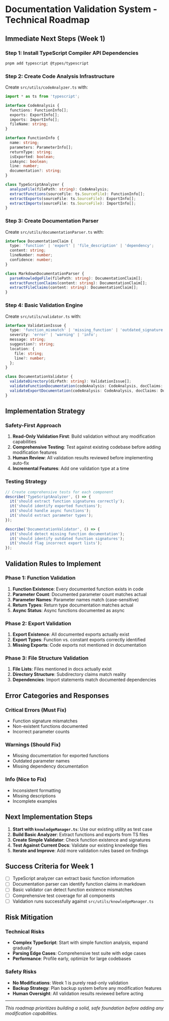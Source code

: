 # Documentation Validation System - Technical Roadmap

## Immediate Next Steps (Week 1)

### Step 1: Install TypeScript Compiler API Dependencies
```bash
pnpm add typescript @types/typescript
```

### Step 2: Create Code Analysis Infrastructure
Create `src/utils/codeAnalyzer.ts` with:

```typescript
import * as ts from 'typescript';

interface CodeAnalysis {
  functions: FunctionInfo[];
  exports: ExportInfo[];
  imports: ImportInfo[];
  fileName: string;
}

interface FunctionInfo {
  name: string;
  parameters: ParameterInfo[];
  returnType: string;
  isExported: boolean;
  isAsync: boolean;
  line: number;
  documentation?: string;
}

class TypeScriptAnalyzer {
  analyzeFile(filePath: string): CodeAnalysis;
  extractFunctions(sourceFile: ts.SourceFile): FunctionInfo[];
  extractExports(sourceFile: ts.SourceFile): ExportInfo[];
  extractImports(sourceFile: ts.SourceFile): ImportInfo[];
}
```

### Step 3: Create Documentation Parser
Create `src/utils/documentationParser.ts` with:

```typescript
interface DocumentationClaim {
  type: 'function' | 'export' | 'file_description' | 'dependency';
  content: string;
  lineNumber: number;
  confidence: number;
}

class MarkdownDocumentationParser {
  parseKnowledgeFile(filePath: string): DocumentationClaim[];
  extractFunctionClaims(content: string): DocumentationClaim[];
  extractFileClaims(content: string): DocumentationClaim[];
}
```

### Step 4: Basic Validation Engine
Create `src/utils/validator.ts` with:

```typescript
interface ValidationIssue {
  type: 'function_mismatch' | 'missing_function' | 'outdated_signature' | 'missing_export';
  severity: 'error' | 'warning' | 'info';
  message: string;
  suggestion?: string;
  location: {
    file: string;
    line?: number;
  };
}

class DocumentationValidator {
  validateDirectory(dirPath: string): ValidationIssue[];
  validateFunctionDocumentation(codeAnalysis: CodeAnalysis, docClaims: DocumentationClaim[]): ValidationIssue[];
  validateExportDocumentation(codeAnalysis: CodeAnalysis, docClaims: DocumentationClaim[]): ValidationIssue[];
}
```

## Implementation Strategy

### Safety-First Approach
1. **Read-Only Validation First**: Build validation without any modification capabilities
2. **Comprehensive Testing**: Test against existing codebase before adding modification features
3. **Human Review**: All validation results reviewed before implementing auto-fix
4. **Incremental Features**: Add one validation type at a time

### Testing Strategy
```typescript
// Create comprehensive tests for each component
describe('TypeScriptAnalyzer', () => {
  it('should extract function signatures correctly');
  it('should identify exported functions');
  it('should handle async functions');
  it('should extract parameter types');
});

describe('DocumentationValidator', () => {
  it('should detect missing function documentation');
  it('should identify outdated function signatures');
  it('should flag incorrect export lists');
});
```

## Validation Rules to Implement

### Phase 1: Function Validation
1. **Function Existence**: Every documented function exists in code
2. **Parameter Count**: Documented parameter count matches actual
3. **Parameter Names**: Parameter names match (case-sensitive)
4. **Return Types**: Return type documentation matches actual
5. **Async Status**: Async functions documented as async

### Phase 2: Export Validation
1. **Export Existence**: All documented exports actually exist
2. **Export Types**: Function vs. constant exports correctly identified
3. **Missing Exports**: Code exports not mentioned in documentation

### Phase 3: File Structure Validation
1. **File Lists**: Files mentioned in docs actually exist
2. **Directory Structure**: Subdirectory claims match reality
3. **Dependencies**: Import statements match documented dependencies

## Error Categories and Responses

### Critical Errors (Must Fix)
- Function signature mismatches
- Non-existent functions documented
- Incorrect parameter counts

### Warnings (Should Fix)
- Missing documentation for exported functions
- Outdated parameter names
- Missing dependency documentation

### Info (Nice to Fix)
- Inconsistent formatting
- Missing descriptions
- Incomplete examples

## Next Implementation Steps

1. **Start with `knowledgeManager.ts`**: Use our existing utility as test case
2. **Build Basic Analyzer**: Extract functions and exports from TS files
3. **Create Simple Validator**: Check function existence and signatures
4. **Test Against Current Docs**: Validate our existing knowledge files
5. **Iterate and Improve**: Add more validation rules based on findings

## Success Criteria for Week 1

- [ ] TypeScript analyzer can extract basic function information
- [ ] Documentation parser can identify function claims in markdown
- [ ] Basic validator can detect function existence mismatches
- [ ] Comprehensive test coverage for all components
- [ ] Validation runs successfully against `src/utils/knowledgeManager.ts`

## Risk Mitigation

### Technical Risks
- **Complex TypeScript**: Start with simple function analysis, expand gradually
- **Parsing Edge Cases**: Comprehensive test suite with edge cases
- **Performance**: Profile early, optimize for large codebases

### Safety Risks
- **No Modifications**: Week 1 is purely read-only validation
- **Backup Strategy**: Plan backup system before any modification features
- **Human Oversight**: All validation results reviewed before acting

---

*This roadmap prioritizes building a solid, safe foundation before adding any modification capabilities.*
